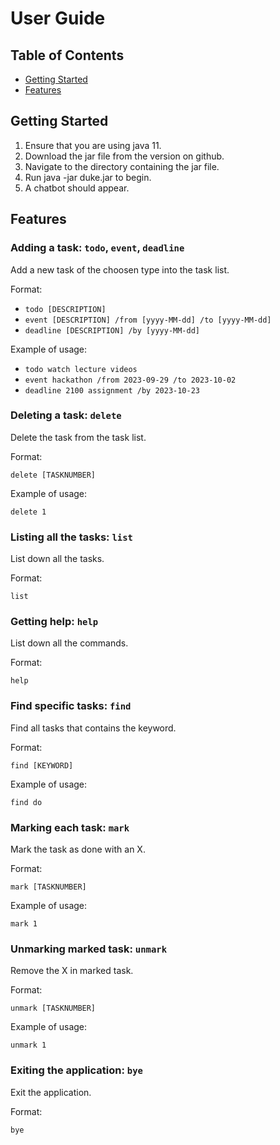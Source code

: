 # User Guide

## Table of Contents

- [Getting Started](#getting-started)
- [Features](#features)

## Getting Started

1. Ensure that you are using java 11.
2. Download the jar file from the version on github.
3. Navigate to the directory containing the jar file.
4. Run java -jar duke.jar to begin.
5. A chatbot should appear.

## Features

### Adding a task: `todo`, `event`, `deadline`

Add a new task of the choosen type into the task list.

Format:

- `todo [DESCRIPTION]`
- `event [DESCRIPTION] /from [yyyy-MM-dd] /to [yyyy-MM-dd]`
- `deadline [DESCRIPTION] /by [yyyy-MM-dd]`

Example of usage:

- `todo watch lecture videos`
- `event hackathon /from 2023-09-29 /to 2023-10-02`
- `deadline 2100 assignment /by 2023-10-23`

### Deleting a task: `delete`

Delete the task from the task list.

Format:

`delete [TASKNUMBER]`

Example of usage:

`delete 1`

### Listing all the tasks: `list`

List down all the tasks.

Format:

`list`

### Getting help: `help`

List down all the commands.

Format:

`help`

### Find specific tasks: `find`

Find all tasks that contains the keyword.

Format:

`find [KEYWORD]`

Example of usage:

`find do`

### Marking each task: `mark`

Mark the task as done with an X.

Format:

`mark [TASKNUMBER]`

Example of usage:

`mark 1`

### Unmarking marked task: `unmark`

Remove the X in marked task.

Format:

`unmark [TASKNUMBER]`

Example of usage:

`unmark 1`

### Exiting the application: `bye`

Exit the application.

Format:

`bye`
